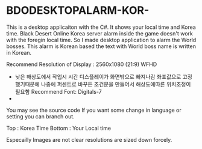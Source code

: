 # BDODESKTOPALARM-KOR-

This is a desktop applicaiton with the C#.
It shows your local time and Korea time.
Black Desert Online Korea server alarm inside the game doesn't work with the foregin local time.
So I made desktop application to alarm the World bosses.
This alarm is Korean based the text with World boss name is written in Korean.

Recommend Resolution of Display : 2560x1080 (21:9) WFHD
* 낮은 해상도에서 작업시 시간 디스플레이가 화면밖으로 빠져나감 좌표값으로 고정했기때문에 나중에 퍼센트로 바꾸든 조건문을 만들어서 해상도에따른 위치조정이 필요함
Recommend Font: Digitals-7
* 

You may see the source code If you want some change in language or setting you can branch out.

Top : Korea Time
Bottom : Your Local time

Especailly Images are not clear resolutions are sized down forcely.
